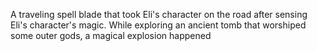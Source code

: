 A traveling spell blade that took Eli's character on the road after sensing Eli's character's magic. While exploring an ancient tomb that worshiped some outer gods, a magical explosion happened
